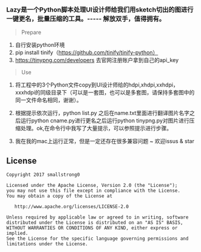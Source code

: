 ### Lazy是一个Python脚本处理UI设计师给我们用sketch切出的图进行一键更名，批量压缩的工具。----- 解放双手，值得拥有。

> Prepare

1. 自行安装python环境
2. pip install tinify（https://github.com/tinify/tinify-python）
3. https://tinypng.com/developers 去官网注册账户拿到自己的api_key

> Use

1. 将工程中的3个Python文件copy到UI设计师给的hdpi,xhdpi,xxhdpi，xxxhdpi的同级目录下（可以是一套图，也可以是多套图，请保持多套图中的同一文件命名相同，谢谢）。

2. 根据提示依次运行，python list.py 之后在name.txt里面进行翻译图片名字之后运行python cname.py进行更名之后运行python tinypng.py对图片进行压缩处理。ok,在命令行中我写了大量提示，可以参照提示进行步骤。

3. 我在我的mac上运行正常，但是一定还存在很多兼容问题 ~ 欢迎issus & star

## License

```
Copyright 2017 smallstrong0

Licensed under the Apache License, Version 2.0 (the "License");
you may not use this file except in compliance with the License.
You may obtain a copy of the License at

   http://www.apache.org/licenses/LICENSE-2.0

Unless required by applicable law or agreed to in writing, software
distributed under the License is distributed on an "AS IS" BASIS,
WITHOUT WARRANTIES OR CONDITIONS OF ANY KIND, either express or implied.
See the License for the specific language governing permissions and
limitations under the License.
```

